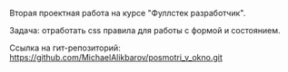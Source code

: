 Вторая проектная работа на курсе "Фуллстек разработчик". 

Задача: отработать css правила для работы с формой и состоянием.

Ссылка на гит-репозиторий: https://github.com/MichaelAlikbarov/posmotri_v_okno.git
